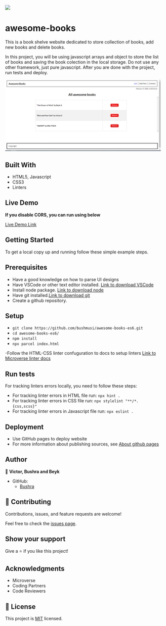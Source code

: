 ![](https://img.shields.io/badge/Microverse-blueviolet)

# awesome-books
This is a book shelve website dedicated to store collection of books, add new books and delete books. 

In this project, you will be using javascript arrays and object to store the list of books and saving the book colection in the local storage. Do not use any other framework, just pure javascript. After you are done with the project, run tests and deploy. 

![screenshot](./app_screenshot.png)

## Built With

- HTML5, Javascript
- CSS3
- Linters

## Live Demo
**If you disable CORS, you can run using below**

[Live Demo Link](https://bushmusi.github.io/awesome-books-es6/)

## Getting Started
To get a local copy up and running follow these simple example steps.

## Prerequisites
- Have a good knowledge on how to parse UI designs
- Have VSCode or other text editor installed. [Link to download VSCode](https://code.visualstudio.com/download)
- Install node package. [Link to download node](https://nodejs.org/en/download/)
- Have git installed.[Link to download git](https://git-scm.com/downloads)
- Create a github repository.

## Setup
- `git clone https://github.com/bushmusi/awesome-books-es6.git`
- `cd awesome-books-es6/`
- `npm install`
- `npx parcel index.html`

-Follow the HTML-CSS linter confuguration to docs to setup linters [Link to Microverse linter docs](https://github.com/bushmusi/linters-config/tree/master/html-css-js)


## Run tests

For tracking linters errors locally, you need to follow these steps:
- For tracking linter errors in HTML file run:
`npx hint .`
- For tracking linter errors in CSS file run:
`npx stylelint "**/*.{css,scss}"`
- For tracking linter errors in Javascript file run:
`npx eslint .`

## Deployment

- Use GitHub pages to deploy website
- For more information about publishing sources, see [About github pages](https://pages.github.com/)

## Author

👤 **Victor, Bushra and Beyk**

- GitHub: 
    - [Bushra](www.github.com/bushmusi)


## 🤝 Contributing

Contributions, issues, and feature requests are welcome!

Feel free to check the [issues page](../../issues/).

## Show your support

Give a ⭐️ if you like this project!

## Acknowledgments

- Microverse 
- Coding Partners
- Code Reviewers

## 📝 License

This project is [MIT](./MIT.md) licensed.
